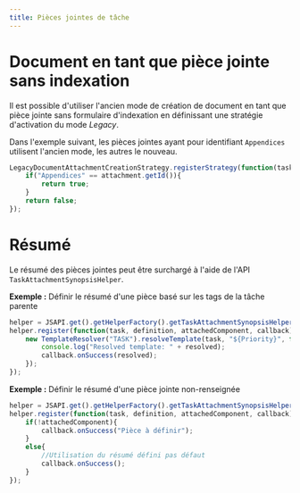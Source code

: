 ```yaml
---
title: Pièces jointes de tâche
---
```


# Document en tant que pièce jointe sans indexation

Il est possible d'utiliser l'ancien mode de création de document en tant que pièce jointe sans formulaire d'indexation en définissant une stratégie d'activation du mode *Legacy*.

Dans l'exemple suivant, les pièces jointes ayant pour identifiant `Appendices` utilisent l'ancien mode, les autres le nouveau.  

```javascript
LegacyDocumentAttachmentCreationStrategy.registerStrategy(function(task,attachment){
	if("Appendices" == attachment.getId()){ 
		return true;
	}
    return false;
});
```

# Résumé

Le résumé des pièces jointes peut être surchargé à l'aide de l'API `TaskAttachmentSynopsisHelper`. 

__Exemple :__ Définir le résumé d'une pièce basé sur les tags de la tâche parente

```javascript
helper = JSAPI.get().getHelperFactory().getTaskAttachmentSynopsisHelper();
helper.register(function(task, definition, attachedComponent, callback){
	new TemplateResolver("TASK").resolveTemplate(task, "${Priority}", function(resolved){
	    console.log("Resolved template: " + resolved); 
	    callback.onSuccess(resolved);
	});
});
```

__Exemple :__ Définir le résumé d'une pièce jointe non-renseignée

```javascript
helper = JSAPI.get().getHelperFactory().getTaskAttachmentSynopsisHelper();
helper.register(function(task, definition, attachedComponent, callback){
	if(!attachedComponent){
		callback.onSuccess("Pièce à définir");
	}
	else{
		//Utilisation du résumé défini pas défaut
		callback.onSuccess();
	}
});
```